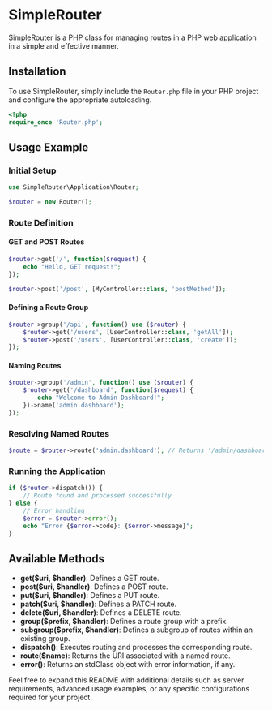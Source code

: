 # SimpleRouter

SimpleRouter is a PHP class for managing routes in a PHP web application in a simple and effective manner.

## Installation

To use SimpleRouter, simply include the `Router.php` file in your PHP project and configure the appropriate autoloading.

```php
<?php
require_once 'Router.php';
```

## Usage Example

### Initial Setup

```php
use SimpleRouter\Application\Router;

$router = new Router();
```

### Route Definition

#### GET and POST Routes

```php
$router->get('/', function($request) {
    echo "Hello, GET request!";
});

$router->post('/post', [MyController::class, 'postMethod']);
```

#### Defining a Route Group

```php
$router->group('/api', function() use ($router) {
    $router->get('/users', [UserController::class, 'getAll']);
    $router->post('/users', [UserController::class, 'create']);
});
```

#### Naming Routes

```php
$router->group('/admin', function() use ($router) {
    $router->get('/dashboard', function($request) {
        echo "Welcome to Admin Dashboard!";
    })->name('admin.dashboard');
});
```

### Resolving Named Routes

```php
$route = $router->route('admin.dashboard'); // Returns '/admin/dashboard'
```

### Running the Application

```php
if ($router->dispatch()) {
    // Route found and processed successfully
} else {
    // Error handling
    $error = $router->error();
    echo "Error {$error->code}: {$error->message}";
}
```

## Available Methods

- **get($uri, $handler)**: Defines a GET route.
- **post($uri, $handler)**: Defines a POST route.
- **put($uri, $handler)**: Defines a PUT route.
- **patch($uri, $handler)**: Defines a PATCH route.
- **delete($uri, $handler)**: Defines a DELETE route.
- **group($prefix, $handler)**: Defines a route group with a prefix.
- **subgroup($prefix, $handler)**: Defines a subgroup of routes within an existing group.
- **dispatch()**: Executes routing and processes the corresponding route.
- **route($name)**: Returns the URI associated with a named route.
- **error()**: Returns an stdClass object with error information, if any.

Feel free to expand this README with additional details such as server requirements, advanced usage examples, or any specific configurations required for your project.
